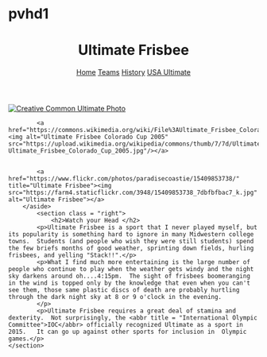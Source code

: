 # pvhd1
<!DOCTYPE html>
<html lang="en">
<head>
	<meta charset="UTF-8">
	<title>Ultimate Frisbee - Home</title>
	<link rel="stylesheet" href="c2-w1-2.css">
</head>
<body>
	<header>
		<h1>Ultimate Frisbee</h1>
		<nav>
			<a href="index.html" class = "active">Home</a>
			<a href="teams.html">Teams</a>
			<a href="history.html">History</a>
			<a href="http://www.usaultimate.org/index.html" target="_blank">USA Ultimate</a>
		</nav>
	</header>
		<main>
			<aside class = "left">
			<a href="https://commons.wikimedia.org/wiki/File%3AUltimate_Frisbee%2C_Jul_2009_-_17.jpg"><img src="https://upload.wikimedia.org/wikipedia/commons/5/5d/Ultimate_Frisbee%2C_Jul_2009_-_19.jpg" alt="Creative Common Ultimate Photo" title="By Ed Yourdon [CC BY-SA 2.0 (http://creativecommons.org/licenses/by-sa/2.0)], via Wikimedia Commons"/> </a>

			<a href="https://commons.wikimedia.org/wiki/File%3AUltimate_Frisbee_Colorado_Cup_2005.jpg"><img alt="Ultimate Frisbee Colorado Cup 2005" src="https://upload.wikimedia.org/wikipedia/commons/thumb/7/7d/Ultimate_Frisbee_Colorado_Cup_2005.jpg/512px-Ultimate_Frisbee_Colorado_Cup_2005.jpg"/></a>


			<a href="https://www.flickr.com/photos/paradisecoastie/15409853738/" title="Ultimate Frisbee"><img src="https://farm4.staticflickr.com/3948/15409853738_7dbfbfbac7_k.jpg"  alt="Ultimate Frisbee"></a>
		</aside>
			<section class = "right">
				<h2>Watch your Head </h2>
			<p>Ultimate Frisbee is a sport that I never played myself, but its popularity is something hard to ignore in many Midwestern college towns.  Students (and people who wish they were still students) spend the few briefs months of good weather, sprinting down fields, hurling frisbees, and yelling "Stack!!".</p>
			<p>What I find much more entertaining is the large number of people who continue to play when the weather gets windy and the night sky darkens around oh....4:15pm.  The sight of frisbees boomeranging in the wind is topped only by the knowledge that even when you can't see them, those same plastic discs of death are probably hurtling through the dark night sky at 8 or 9 o'clock in the evening.
			</p>
			<p>Ultimate Frisbee requires a great deal of stamina and dexterity.  Not surprisingly, the <abbr title = "International Olympic Committee">IOC</abbr> officially recognized Ultimate as a sport in 2015.   It can go up against other sports for inclusion in  Olympic games.</p>
	</section>
</main>
</body>
</html>
